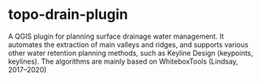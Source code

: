 # topo-drain-plugin
A QGIS plugin for planning surface drainage water management. It automates the extraction of main valleys and ridges, and supports various other water retention planning methods, such as Keyline Design (keypoints, keylines). The algorithms are mainly based on WhiteboxTools (Lindsay, 2017–2020)
